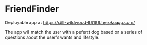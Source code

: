 # FriendFinder

Deployable app at 
https://still-wildwood-98188.herokuapp.com/

The app will match the user with a peferct dog based on a series of questions about the user's wants and lifestyle.